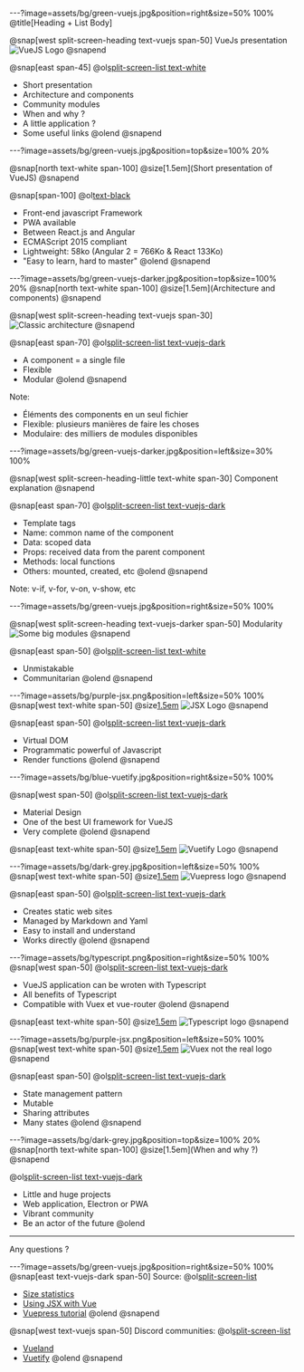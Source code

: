 ---?image=assets/bg/green-vuejs.jpg&position=right&size=50% 100%
@title[Heading + List Body]

@snap[west split-screen-heading text-vuejs span-50]
VueJs presentation
![VueJS Logo](WhatIsVueJS/images/vuejs-logo.png)
@snapend

@snap[east span-45]
@ol[split-screen-list text-white](false)
- Short presentation
- Architecture and components
- Community modules
- When and why ?
- A little application ?
- Some useful links
@olend
@snapend

---?image=assets/bg/green-vuejs.jpg&position=top&size=100% 20%

@snap[north text-white span-100]
@size[1.5em](Short presentation of VueJS)
@snapend

@snap[span-100]
@ol[text-black](false)
- Front-end javascript Framework
- PWA available
- Between React.js and Angular
- ECMAScript 2015 compliant
- Lightweight: 58ko (Angular 2 = 766Ko & React 133Ko)
- "Easy to learn, hard to master"
@olend
@snapend

---?image=assets/bg/green-vuejs-darker.jpg&position=top&size=100% 20%
@snap[north text-white span-100]
@size[1.5em](Architecture and components)
@snapend

@snap[west split-screen-heading text-vuejs span-30]
<br>
![Classic architecture](WhatIsVueJS/images/architecture.png)
@snapend

@snap[east span-70]
@ol[split-screen-list text-vuejs-dark](false)
- A component = a single file
- Flexible
- Modular
@olend
@snapend

Note:
* Éléments des components en un seul fichier
* Flexible: plusieurs manières de faire les choses
* Modulaire: des milliers de modules disponibles

---?image=assets/bg/green-vuejs-darker.jpg&position=left&size=30% 100%

@snap[west split-screen-heading-little text-white span-30]
Component explanation
@snapend

@snap[east span-70]
@ol[split-screen-list text-vuejs-dark](false)
- Template tags
- Name: common name of the component
- Data: scoped data
- Props: received data from the parent component
- Methods: local functions
- Others: mounted, created, etc
@olend
@snapend

Note:
v-if, v-for, v-on, v-show, etc

---?image=assets/bg/green-vuejs.jpg&position=right&size=50% 100%

@snap[west split-screen-heading text-vuejs-darker span-50]
Modularity
![Some big modules](WhatIsVueJS/images/modules.png)
@snapend

@snap[east span-50]
@ol[split-screen-list text-white](false)
- Unmistakable
- Communitarian
@olend
@snapend

---?image=assets/bg/purple-jsx.png&position=left&size=50% 100%
@snap[west text-white span-50]
@size[1.5em](JSX)
![JSX Logo](WhatIsVueJS/images/jsx.png)
@snapend

@snap[east span-50]
@ol[split-screen-list text-vuejs-dark](false)
- Virtual DOM
- Programmatic powerful of Javascript
- Render functions
@olend
@snapend

---?image=assets/bg/blue-vuetify.jpg&position=right&size=50% 100%

@snap[west span-50]
@ol[split-screen-list text-vuejs-dark](false)
- Material Design
- One of the best UI framework for VueJS
- Very complete
@olend
@snapend

@snap[east text-white span-50]
@size[1.5em](Vuetify)
![Vuetify Logo](WhatIsVueJS/images/vuetify.png)
@snapend

---?image=assets/bg/dark-grey.jpg&position=left&size=50% 100%
@snap[west text-white span-50]
@size[1.5em](Vuepress)
![Vuepress logo](WhatIsVueJS/images/vuepress.png)
@snapend

@snap[east span-50]
@ol[split-screen-list text-vuejs-dark](false)
- Creates static web sites
- Managed by Markdown and Yaml
- Easy to install and understand
- Works directly
@olend
@snapend

---?image=assets/bg/typescript.png&position=right&size=50% 100%
@snap[west span-50]
@ol[split-screen-list text-vuejs-dark](false)
- VueJS application can be wroten with Typescript
- All benefits of Typescript
- Compatible with Vuex et vue-router
@olend
@snapend

@snap[east text-white span-50]
@size[1.5em](Typescript)
![Typescript logo](WhatIsVueJS/images/typescript.png)
@snapend

---?image=assets/bg/purple-jsx.png&position=left&size=50% 100%
@snap[west text-white span-50]
@size[1.5em](Vuex)
![Vuex not the real logo](WhatIsVueJS/images/vuex.png)
@snapend

@snap[east span-50]
@ol[split-screen-list text-vuejs-dark](false)
- State management pattern
- Mutable
- Sharing attributes
- Many states
@olend
@snapend

---?image=assets/bg/dark-grey.jpg&position=top&size=100% 20%
@snap[north text-white span-100]
@size[1.5em](When and why ?)
@snapend

@ol[split-screen-list text-vuejs-dark](false)
- Little and huge projects
- Web application, Electron or PWA
- Vibrant community
- Be an actor of the future
@olend

---
Any questions ?

---?image=assets/bg/green-vuejs.jpg&position=right&size=50% 100%
@snap[east text-vuejs-dark span-50]
Source:
@ol[split-screen-list](false)
- [Size statistics](https://gist.github.com/Restuta/cda69e50a853aa64912d)
- [Using JSX with Vue](https://scotch.io/tutorials/using-jsx-with-vue-and-why-you-should-care)
- [Vuepress tutorial](https://snipcart.com/blog/vuepress-tutorial-vuejs-documentation)
@olend
@snapend

@snap[west text-vuejs span-50]
Discord communities:
@ol[split-screen-list](false)
- [Vueland](https://vue-land.js.org/)
- [Vuetify](https://discordapp.com/invite/s93b7Fv)
@olend
@snapend